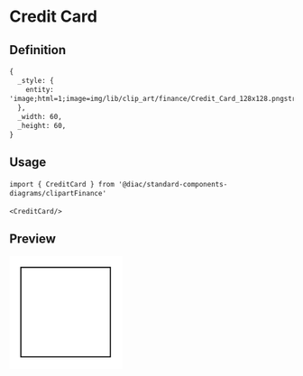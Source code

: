 # Credit Card

## Definition

```
{
  _style: { 
    entity: 'image;html=1;image=img/lib/clip_art/finance/Credit_Card_128x128.pngstrokeColor=none;',
  },
  _width: 60,
  _height: 60,
}
```

## Usage

```
import { CreditCard } from '@diac/standard-components-diagrams/clipartFinance'

<CreditCard/>
```

## Preview

<img src="./credit-card.png" width="200"/>
